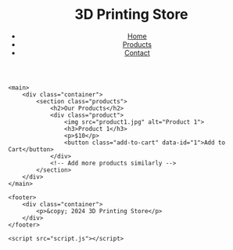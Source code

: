 <!DOCTYPE html>
<html lang="en">
<head>
    <meta charset="UTF-8">
    <meta name="viewport" content="width=device-width, initial-scale=1.0">
    <title>3D Printing Store</title>
    <link rel="stylesheet" href="styles.css">
</head>
<body>
    <header>
        <div class="container">
            <h1>3D Printing Store</h1>
            <nav>
                <ul>
                    <li><a href="#">Home</a></li>
                    <li><a href="#">Products</a></li>
                    <li><a href="#">Contact</a></li>
                </ul>
            </nav>
        </div>
    </header>
    
    <main>
        <div class="container">
            <section class="products">
                <h2>Our Products</h2>
                <div class="product">
                    <img src="product1.jpg" alt="Product 1">
                    <h3>Product 1</h3>
                    <p>$10</p>
                    <button class="add-to-cart" data-id="1">Add to Cart</button>
                </div>
                <!-- Add more products similarly -->
            </section>
        </div>
    </main>

    <footer>
        <div class="container">
            <p>&copy; 2024 3D Printing Store</p>
        </div>
    </footer>

    <script src="script.js"></script>
</body>
</html>

